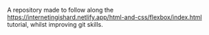 A repository made to follow along the https://internetingishard.netlify.app/html-and-css/flexbox/index.html tutorial, whilst improving git skills.
